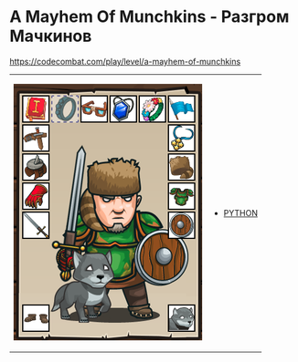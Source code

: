 # A Mayhem Of Munchkins  - Разгром Мачкинов

https://codecombat.com/play/level/a-mayhem-of-munchkins
<table>
<tr>
<td>

![Hero Picture](hero.png?raw=true "Hero Picture")

</td>
<td>
<ul>
<li>

[PYTHON](AMayhemOfMunchkins.py)

</li>
</td>
</tr>
<table>
